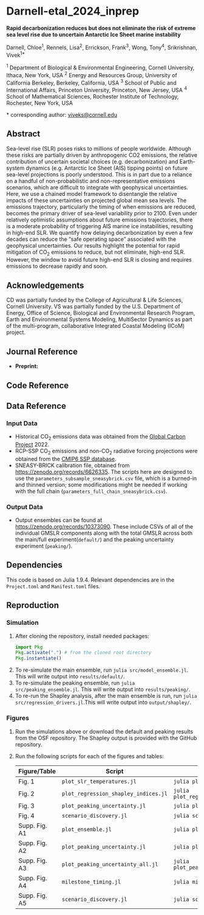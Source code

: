 # Darnell-etal_2024_inprep

**Rapid decarbonization reduces but does not eliminate the risk of extreme sea level rise due to uncertain Antarctic Ice Sheet marine instability**

Darnell, Chloe<sup>1</sup>, Rennels, Lisa<sup>2</sup>, Errickson, Frank<sup>3</sup>, Wong, Tony<sup>4</sup>, Srikrishnan, Vivek<sup>1\*</sup>

<sup>1</sup> Department of Biological & Environmental Engineering, Cornell University, Ithaca, New York, USA
<sup>2</sup> Energy and Resources Group, University of California Berkeley, Berkeley, California, USA
<sup>3</sup> School of Public and International Affairs, Princeton University, Princeton, New Jersey, USA
<sup>4</sup> School of Mathematical Sciences, Rochester Institute of Technology, Rochester, New York, USA

\* corresponding author:  viveks@cornell.edu

## Abstract

Sea-level rise (SLR) poses risks to millions of people worldwide. Although these risks are partially driven by anthropogenic CO2 emissions, the relative contribution of uncertain societal choices (e.g. decarbonization) and Earth-system dynamics (e.g. Antarctic Ice Sheet (AIS) tipping points) on future sea-level projections is poorly understood.  This is in part due to a reliance on a handful of non-probabilistic and non-representative emissions scenarios, which are difficult to integrate with geophysical uncertainties. Here, we use a chained model framework to disentangle the relative impacts of these uncertainties on projected global mean sea levels. The emissions trajectory, particularly the timing of when emissions are reduced, becomes the primary driver of sea-level variability prior to 2100. Even under relatively optimistic assumptions about future emissions trajectories, there is a moderate probability of triggering AIS marine ice instabilities, resulting in high-end SLR. We quantify how delaying decarbonization by even a few decades can reduce the “safe operating space” associated with the geophysical uncertainties. Our results highlight the potential for rapid mitigation of CO<sub>2</sub>  emissions to reduce, but not eliminate, high-end SLR. However, the window to avoid future high-end SLR is closing and requires emissions to decrease rapidly and soon.

## Acknowledgements

CD was partially funded by the College of Agricultural \& Life Sciences, Cornell University. VS was partially funded by the U.S. Department of Energy, Office of Science, Biological and Environmental Research Program, Earth and Environmental Systems Modeling, MultiSector Dynamics as part of the multi-program, collaborative Integrated Coastal Modeling (ICoM) project.

## Journal Reference

* **Preprint:**
 
## Code Reference

## Data Reference

### Input Data

- Historical CO<sub>2</sub> emissions data was obtained from the [Global Carbon Project](https://www.globalcarbonproject.org/) 2022.
- RCP-SSP CO<sub>2</sub> emissions and non-CO<sub>2</sub> radiative forcing projections were obtained from the [CMIP6 SSP database](https://tntcat.iiasa.ac.at/SspDb/dsd?Action=htmlpage&page=10).
- SNEASY-BRICK calibration file, obtained from <https://zenodo.org/records/6626335>. The scripts here are designed to use the `parameters_subsample_sneasybrick.csv` file, which is a burned-in and thinned version; some modifications might be needed if working with the full chain (`parameters_full_chain_sneasybrick.csv`).

### Output Data

- Output ensembles can be found at <https://zenodo.org/records/10373090>. These include CSVs of all of the individual GMSLR components along with the total GMSLR across both the main/full experiment(`default/`) and the peaking uncertainty experiment (`peaking/`).

## Dependencies

This code is based on Julia 1.9.4. Relevant dependencies are in the `Project.toml` and `Manifest.toml` files.

## Reproduction

### Simulation 

1. After cloning the repository, install needed packages:
    ```julia
    import Pkg
    Pkg.activate(".") # from the cloned root directory
    Pkg.instantiate()
    ```
2. To re-simulate the main ensemble, run `julia src/model_ensemble.jl`. This will write output into `results/default/`.
3. To re-simulate the peaking ensemble, run `julia src/peaking_ensemble.jl`. This will write output into `results/peaking/`.
4. To re-run the Shapley analysis, after the main ensemble is run, run `julia src/regression_drivers.jl`.This will write output into `output/shapley/`.

### Figures

1. Run the simulations above or download the default and peaking results from the OSF repository. The Shapley output is provided with the GitHub repository.  
2. Run the following scripts for each of the figures and tables:
    
    | Figure/Table | Script | How To Run |
    | --- | --- | --- | 
    | Fig. 1  | `plot_slr_temperatures.jl` | `julia plot_slr_temperatures.jl` |
    | Fig. 2 | `plot_regression_shapley_indices.jl` | `julia plot_regression_shapley_indices.jl` |
    | Fig. 3 | `plot_peaking_uncertainty.jl` | `julia plot_peaking_uncertainty.jl` |
    | Fig. 4 | `scenario_discovery.jl` | `julia scenario_discovery.jl` |
    | Supp. Fig. A1 | `plot_ensemble.jl`|  `julia plot_ensemble.jl`| 
    | Supp. Fig. A2 | `plot_peaking_uncertainty.jl` | `julia plot_peaking_uncertainty.jl` |
    | Supp. Fig. A3 | `plot_peaking_uncertainty_all.jl` | `julia plot_peaking_uncertainty_all.jl` |
    | Supp. Fig. A4 | `milestone_timing.jl` | `julia milestone_timing.jl` |
    | Supp. Fig. A5 | `scenario_discovery.jl` | `julia scenario_discovery.jl` |
